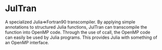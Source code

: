 # JulTran
A specialized Julia=>Fortran90 transcompiler. By applying simple annotations
to structured Julia functions, JulTran can transcompile the function into OpenMP
code. Through the use of ccall, the OpenMP code can easily be used by Julia
programs. This provides Julia with something of an OpenMP interface.
